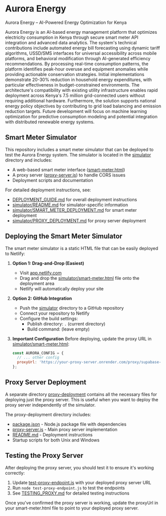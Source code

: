 # Aurora Energy
Aurora Energy – AI-Powered Energy Optimization for Kenya

Aurora Energy is an AI-based energy management platform that optimizes electricity consumption in Kenya through secure smart meter API integration and advanced data analytics. The system's technical contributions include automated energy bill forecasting using dynamic tariff algorithms, USSD/SMS interfaces for universal accessibility across mobile platforms, and behavioral modification through AI-generated efficiency recommendations. By processing real-time consumption patterns, the platform identifies peak-hour overuse and equipment anomalies while providing actionable conservation strategies. Initial implementations demonstrate 20-30% reduction in household energy expenditures, with particular effectiveness in budget-constrained environments. The architecture's compatibility with existing utility infrastructure enables rapid deployment across Kenya's 7.5 million grid-connected users without requiring additional hardware. Furthermore, the solution supports national energy policy objectives by contributing to grid load balancing and emission reduction targets. Future development will focus on machine learning optimization for predictive consumption modeling and potential integration with distributed renewable energy systems.

## Smart Meter Simulator

This repository includes a smart meter simulator that can be deployed to test the Aurora Energy system. The simulator is located in the [simulator](simulator) directory and includes:

- A web-based smart meter interface ([smart-meter.html](simulator/smart-meter.html))
- A proxy server ([proxy-server.js](simulator/proxy-server.js)) to handle CORS issues
- Deployment scripts and documentation

For detailed deployment instructions, see:
- [DEPLOYMENT_GUIDE.md](DEPLOYMENT_GUIDE.md) for overall deployment instructions
- [simulator/README.md](simulator/README.md) for simulator-specific information
- [simulator/SMART_METER_DEPLOYMENT.md](simulator/SMART_METER_DEPLOYMENT.md) for smart meter deployment
- [simulator/PROXY_DEPLOYMENT.md](simulator/PROXY_DEPLOYMENT.md) for proxy server deployment

## Deploying the Smart Meter Simulator

The smart meter simulator is a static HTML file that can be easily deployed to Netlify:

1. **Option 1: Drag-and-Drop (Easiest)**
   - Visit [app.netlify.com](https://app.netlify.com)
   - Drag and drop the [simulator/smart-meter.html](simulator/smart-meter.html) file onto the deployment area
   - Netlify will automatically deploy your site

2. **Option 2: GitHub Integration**
   - Push the [simulator](simulator) directory to a GitHub repository
   - Connect your repository to Netlify
   - Configure the build settings:
     - Publish directory: `.` (current directory)
     - Build command: (leave empty)

3. **Important Configuration**
   Before deploying, update the proxy URL in [simulator/smart-meter.html](simulator/smart-meter.html):
   ```javascript
   const AURORA_CONFIG = {
     // ... other config
     proxyUrl: 'https://your-proxy-server.onrender.com/proxy/supabase-function' // Update this URL
   };
   ```

## Proxy Server Deployment

A separate directory [proxy-deployment](proxy-deployment) contains all the necessary files for deploying just the proxy server. This is useful when you want to deploy the proxy server independently of the simulator.

The proxy-deployment directory includes:
- [package.json](proxy-deployment/package.json) - Node.js package file with dependencies
- [proxy-server.js](proxy-deployment/proxy-server.js) - Main proxy server implementation
- [README.md](proxy-deployment/README.md) - Deployment instructions
- Startup scripts for both Unix and Windows

## Testing the Proxy Server

After deploying the proxy server, you should test it to ensure it's working correctly:

1. Update [test-proxy-endpoint.js](test-proxy-endpoint.js) with your deployed proxy server URL
2. Run `node test-proxy-endpoint.js` to test the endpoints
3. See [TESTING_PROXY.md](TESTING_PROXY.md) for detailed testing instructions

Once you've confirmed the proxy server is working, update the proxyUrl in your smart-meter.html file to point to your deployed proxy server.